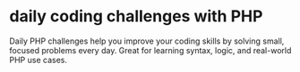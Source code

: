 # daily coding challenges with PHP
Daily PHP challenges help you improve your coding skills by solving small, focused problems every day. 
Great for learning syntax, logic, and real-world PHP use cases.
